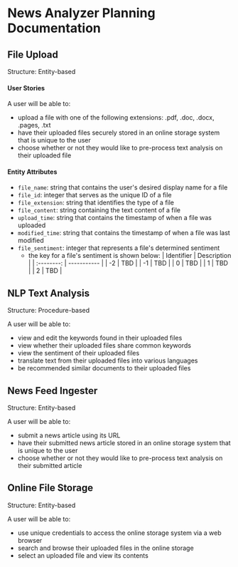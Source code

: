 # News Analyzer Planning Documentation

## File Upload
Structure: Entity-based

#### User Stories
A user will be able to:
- upload a file with one of the following extensions: .pdf, .doc, .docx, .pages, .txt
- have their uploaded files securely stored in an online storage system that is unique to the user
- choose whether or not they would like to pre-process text analysis on their uploaded file

#### Entity Attributes
- `file_name`: string that contains the user's desired display name for a file
- `file_id`: integer that serves as the unique ID of a file
- `file_extension`: string that identifies the type of a file
- `file_content`: string containing the text content of a file
- `upload_time`: string that contains the timestamp of when a file was uploaded
- `modified_time`: string that contains the timestamp of when a file was last modified
- `file_sentiment`: integer that represents a file's determined sentiment
  - the key for a file's sentiment is shown below:
  | Identifier | Description |
  | :--------: | ----------- |
  | -2         | TBD         |
  | -1         | TBD         |
  | 0          | TBD         |
  | 1          | TBD         |
  | 2          | TBD         |


## NLP Text Analysis
Structure: Procedure-based

A user will be able to:
- view and edit the keywords found in their uploaded files
- view whether their uploaded files share common keywords
- view the sentiment of their uploaded files
- translate text from their uploaded files into various languages
- be recommended similar documents to their uploaded files

## News Feed Ingester
Structure: Entity-based

A user will be able to:
- submit a news article using its URL
- have their submitted news article stored in an online storage system that is unique to the user
- choose whether or not they would like to pre-process text analysis on their submitted article

## Online File Storage
Structure: Entity-based

A user will be able to:
- use unique credentials to access the online storage system via a web browser
- search and browse their uploaded files in the online storage
- select an uploaded file and view its contents
